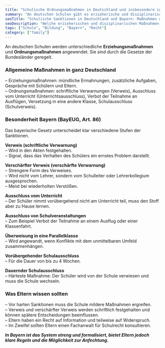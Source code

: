 ```yaml
---
title: "Schulische Ordnungsmaßnahmen in Deutschland und insbesondere in Bayern"
summary: "An deutschen Schulen gibt es erzieherische und disziplinarische Maßnahmen. In Bayern gilt ein strenges und formalisiertes System: von mündlichen Ermahnungen bis zum endgültigen Schulausschluss."
seoTitle: "Schulische Sanktionen in Deutschland und Bayern: Maßnahmen und Elternrechte"
seoDescription: "Welche erzieherischen und disziplinarischen Maßnahmen gelten an deutschen Schulen, was ist das Besondere in Bayern und welche Rechte haben Eltern bei Widerspruch?"
tags: ["Schule", "Bildung", "Bayern", "Recht"]
category: ["family"]
---
```


An deutschen Schulen werden unterschiedliche **Erziehungsmaßnahmen** und **Ordnungsmaßnahmen** angewendet. Sie sind durch die Gesetze der Bundesländer geregelt.

### Allgemeine Maßnahmen in ganz Deutschland

– Erziehungsmaßnahmen: mündliche Ermahnungen, zusätzliche Aufgaben, Gespräche mit Schülern und Eltern.  
– Ordnungsmaßnahmen: schriftliche Verwarnungen (Verweis), Ausschluss vom Unterricht (Unterrichtsausschluss), Verbot der Teilnahme an Ausflügen, Versetzung in eine andere Klasse, Schulausschluss (Schulverweis).  

### Besonderheit Bayern (BayEUG, Art. 86)

Das bayerische Gesetz unterscheidet klar verschiedene Stufen der Sanktionen.

**Verweis (schriftliche Verwarnung)**  
– Wird in den Akten festgehalten.  
– Signal, dass das Verhalten des Schülers ein ernstes Problem darstellt.  

**Verschärfter Verweis (verschärfte Verwarnung)**  
– Strengere Form des Verweises.  
– Wird nicht vom Lehrer, sondern vom Schulleiter oder Lehrerkollegium ausgesprochen.  
– Meist bei wiederholten Verstößen.  

**Ausschluss vom Unterricht**  
– Der Schüler nimmt vorübergehend nicht am Unterricht teil, muss den Stoff aber zu Hause lernen.  

**Ausschluss von Schulveranstaltungen**  
– Zum Beispiel Verbot der Teilnahme an einem Ausflug oder einer Klassenfahrt.  

**Überweisung in eine Parallelklasse**  
– Wird angewandt, wenn Konflikte mit dem unmittelbaren Umfeld zusammenhängen.  

**Vorübergehender Schulausschluss**  
– Für die Dauer von bis zu 4 Wochen.  

**Dauernder Schulausschluss**  
– Härteste Maßnahme: Der Schüler wird von der Schule verwiesen und muss die Schule wechseln.  

### Was Eltern wissen sollten

– Vor harten Sanktionen muss die Schule mildere Maßnahmen ergreifen.  
– Verweis und verschärfter Verweis werden schriftlich festgehalten und können spätere Entscheidungen beeinflussen.  
– Eltern haben ein Recht auf Information und teilweise auf Widerspruch.  
– Im Zweifel sollten Eltern einen Fachanwalt für Schulrecht konsultieren.  

_**In Bayern ist das System streng und formalisiert, bietet Eltern jedoch klare Regeln und die Möglichkeit zur Anfechtung.**_
